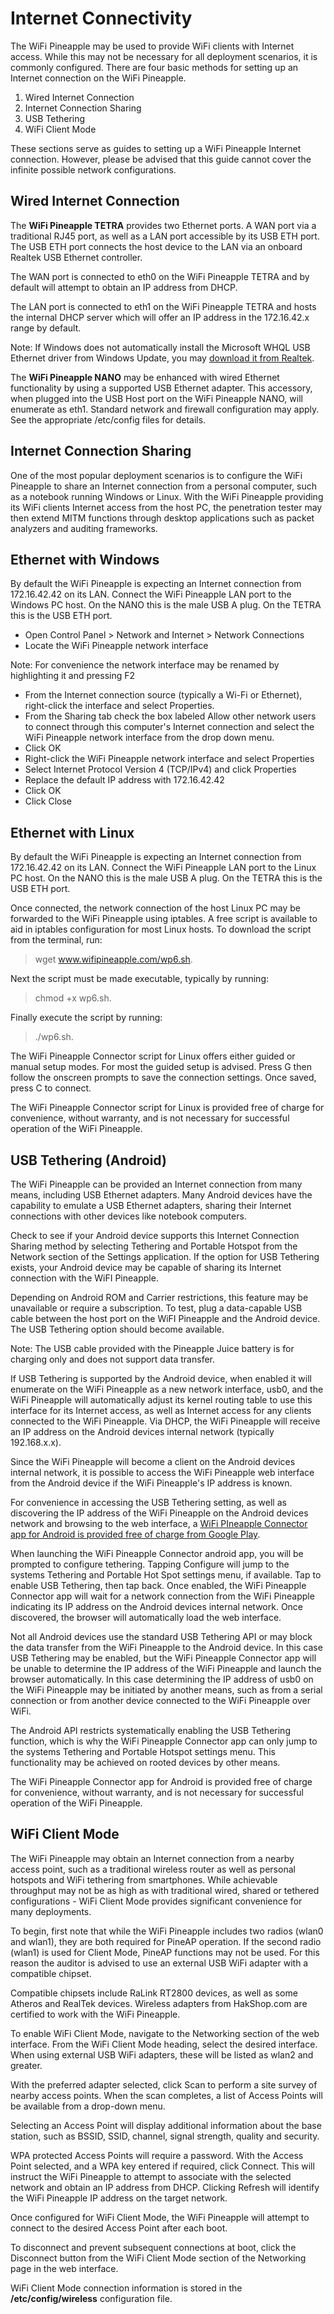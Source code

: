 # Internet Connectivity

The WiFi Pineapple may be used to provide WiFi clients with Internet access. While this may not be necessary for all deployment scenarios, it is commonly configured. There are four basic methods for setting up an Internet connection on the WiFi Pineapple.

1. Wired Internet Connection
2. Internet Connection Sharing
3. USB Tethering
4. WiFi Client Mode

These sections serve as guides to setting up a WiFi Pineapple Internet connection. However, please be advised that this guide cannot cover the infinite possible network configurations.

## Wired Internet Connection

The **WiFi Pineapple TETRA** provides two Ethernet ports. A WAN port via a traditional RJ45 port, as well as a LAN port accessible by its USB ETH port. The USB ETH port connects the host device to the LAN via an onboard Realtek USB Ethernet controller.

The WAN port is connected to eth0 on the WiFi Pineapple TETRA and by default will attempt to obtain an IP address from DHCP.

The LAN port is connected to eth1 on the WiFi Pineapple TETRA and hosts the internal DHCP server which will offer an IP address in the 172.16.42.x range by default.

Note: If Windows does not automatically install the Microsoft WHQL USB Ethernet driver from Windows Update, you may [download it from Realtek](http://www.realtek.com.tw/downloads/downloadsView.aspx?Langid=1&PNid=55&PFid=55&Level=5&Conn=4&DownTypeID=3&GetDown=false#RTL8152B%28N%29).

The **WiFi Pineapple NANO** may be enhanced with wired Ethernet functionality by using a supported USB Ethernet adapter. This accessory, when plugged into the USB Host port on the WiFi Pineapple NANO, will enumerate as eth1. Standard network and firewall configuration may apply. See the appropriate /etc/config files for details.

## Internet Connection Sharing

One of the most popular deployment scenarios is to configure the WiFi Pineapple to share an Internet connection from a personal computer, such as a notebook running Windows or Linux. With the WiFi Pineapple providing its WiFi clients Internet access from the host PC, the penetration tester may then extend MITM functions through desktop applications such as packet analyzers and auditing frameworks. 

## Ethernet with Windows

By default the WiFi Pineapple is expecting an Internet connection from 172.16.42.42 on its LAN. Connect the WiFi Pineapple LAN port to the Windows PC host. On the NANO this is the male USB A plug. On the TETRA this is the USB ETH port.

* Open Control Panel > Network and Internet > Network Connections
* Locate the WiFi Pineapple network interface

Note: For convenience the network interface may be renamed by highlighting it and pressing F2

* From the Internet connection source (typically a Wi-Fi or Ethernet), right-click the interface and select Properties.
* From the Sharing tab check the box labeled Allow other network users to connect through this computer's Internet connection and select the WiFi Pineapple network interface from the drop down menu.
* Click OK
* Right-click the WiFi Pineapple network interface and select Properties
* Select Internet Protocol Version 4 (TCP/IPv4) and click Properties
* Replace the default IP address with 172.16.42.42
* Click OK
* Click Close

## Ethernet with Linux

By default the WiFi Pineapple is expecting an Internet connection from 172.16.42.42 on its LAN. Connect the WiFi Pineapple LAN port to the Linux PC host. On the NANO this is the male USB A plug. On the TETRA this is the USB ETH port.

Once connected, the network connection of the host Linux PC may be forwarded to the WiFi Pineapple using iptables. A free script is available to aid in iptables configuration for most Linux hosts. To download the script from the terminal, run:  

> wget www.wifipineapple.com/wp6.sh. 

Next the script must be made executable, typically by running:  

> chmod +x wp6.sh. 

Finally execute the script by running: 

> ./wp6.sh.

The WiFi Pineapple Connector script for Linux offers either guided or manual setup modes. For most the guided setup is advised. Press G then follow the onscreen prompts to save the connection settings. Once saved, press C to connect.

The WiFi Pineapple Connector script for Linux is provided free of charge for convenience, without warranty, and is not necessary for successful operation of the WiFi Pineapple.

## USB Tethering (Android)

The WiFi Pineapple can be provided an Internet connection from many means, including USB Ethernet adapters. Many Android devices have the capability to emulate a USB Ethernet adapters, sharing their Internet connections with other devices like notebook computers.

Check to see if your Android device supports this Internet Connection Sharing method by selecting Tethering and Portable Hotspot from the Network section of the Settings application. If the option for USB Tethering exists, your Android device may be capable of sharing its Internet connection with the WiFI Pineapple.

Depending on Android ROM and Carrier restrictions, this feature may be unavailable or require a subscription. To test, plug a data-capable USB cable between the host port on the WiFI Pineapple and the Android device. The USB Tethering option should become available.

Note: The USB cable provided with the Pineapple Juice battery is for charging only and does not support data transfer.

If USB Tethering is supported by the Android device, when enabled it will enumerate on the WiFi Pineapple as a new network interface, usb0, and the WiFi Pineapple will automatically adjust its kernel routing table to use this interface for its Internet access, as well as Internet access for any clients connected to the WiFi Pineapple. Via DHCP, the WiFi Pineapple will receive an IP address on the Android devices internal network (typically 192.168.x.x).

Since the WiFi Pineapple will become a client on the Android devices internal network, it is possible to access the WiFi Pineapple web interface from the Android device if the WiFi Pineapple's IP address is known.

For convenience in accessing the USB Tethering setting, as well as discovering the IP address of the WiFi Pineapple on the Android devices network and browsing to the web interface, a [WiFi PIneapple Connector app for Android is provided free of charge from Google Play](
https://play.google.com/store/apps/details?id=org.hak5.pineappleconnector).

When launching the WiFi Pineapple Connector android app, you will be prompted to configure tethering. Tapping Configure will jump to the systems Tethering and Portable Hot Spot settings menu, if available. Tap to enable USB Tethering, then tap back. Once enabled, the WiFi Pineapple Connector app will wait for a network connection from the WiFi Pineapple indicating its IP address on the Android devices internal network. Once discovered, the browser will automatically load the web interface.

Not all Android devices use the standard USB Tethering API or may block the data transfer from the WiFi Pineapple to the Android device. In this case USB Tethering may be enabled, but the WiFi Pineapple Connector app will be unable to determine the IP address of the WiFi Pineapple and launch the browser automatically. In this case determining the IP address of usb0 on the WiFi Pineapple may be initiated by another means, such as from a serial connection or from another device connected to the WiFi Pineapple over WiFi.

The Android API restricts systematically enabling the USB Tethering function, which is why the WiFi Pineapple Connector app can only jump to the systems Tethering and Portable Hotspot settings menu. This functionality may be achieved on rooted devices by other means.

The WiFi Pineapple Connector app for Android is provided free of charge for convenience, without warranty, and is not necessary for successful operation of the WiFi Pineapple.

## WiFi Client Mode

The WiFi Pineapple may obtain an Internet connection from a nearby access point, such as a traditional wireless router as well as personal hotspots and WiFi tethering from smartphones. While achievable throughput may not be as high as with traditional wired, shared or tethered configurations - WiFi Client Mode provides significant convenience for many deployments.

To begin, first note that while the WiFi Pineapple includes two radios (wlan0 and wlan1), they are both required for PineAP operation. If the second radio (wlan1) is used for Client Mode, PineAP functions may not be used. For this reason the auditor is advised to use an external USB WiFi adapter with a compatible chipset.

Compatible chipsets include RaLink RT2800 devices, as well as some Atheros and RealTek devices. Wireless adapters from HakShop.com are certified to work with the WiFi Pineapple.

To enable WiFi Client Mode, navigate to the Networking section of the web interface. From the WiFi Client Mode heading, select the desired interface. When using external USB WiFi adapters, these will be listed as wlan2 and greater. 

With the preferred adapter selected, click Scan to perform a site survey of nearby access points. When the scan completes, a list of Access Points will be available from a drop-down menu. 

Selecting an Access Point will display additional information about the base station, such as BSSID, SSID, channel, signal strength, quality and security.

WPA protected Access Points will require a password. With the Access Point selected, and a WPA key entered if required, click Connect. This will instruct the WiFi Pineapple to attempt to associate with the selected network and obtain an IP address from DHCP. Clicking Refresh will identify the WiFi Pineapple IP address on the target network.

Once configured for WiFi Client Mode, the WiFi Pineapple will attempt to connect to the desired Access Point after each boot. 

To disconnect and prevent subsequent connections at boot, click the Disconnect button from the WiFi Client Mode section of the Networking page in the web interface.

WiFi Client Mode connection information is stored in the **/etc/config/wireless** configuration file.

